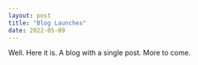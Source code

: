 ```yaml
---
layout: post
title: "Blog Launches"
date: 2022-05-09
---
```


Well. Here it is. A blog with a single post. More to come.
